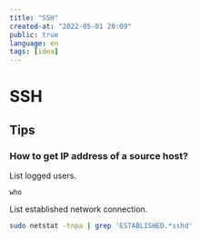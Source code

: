 ```yaml
---
title: "SSH"
created-at: "2022-05-01 20:09"
public: true
language: en
tags: [idea]
---
```


# SSH

## Tips

### How to get IP address of a source host? 

List logged users.

```
who
```

List established network connection.

```bash
sudo netstat -tnpa | grep 'ESTABLISHED.*sshd'
```
